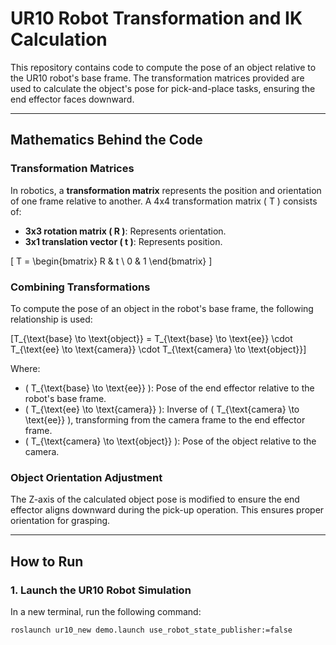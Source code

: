 # UR10 Robot Transformation and IK Calculation

This repository contains code to compute the pose of an object relative to the UR10 robot's base frame. The transformation matrices provided are used to calculate the object's pose for pick-and-place tasks, ensuring the end effector faces downward.

---

## **Mathematics Behind the Code**

### **Transformation Matrices**
In robotics, a **transformation matrix** represents the position and orientation of one frame relative to another. A 4x4 transformation matrix \( T \) consists of:
- **3x3 rotation matrix \( R \)**: Represents orientation.
- **3x1 translation vector \( t \)**: Represents position.

\[
T = 
\begin{bmatrix}
R & t \\
0 & 1
\end{bmatrix}
\]

### **Combining Transformations**
To compute the pose of an object in the robot's base frame, the following relationship is used:

\[T_{\text{base} \to \text{object}} = T_{\text{base} \to \text{ee}} \cdot T_{\text{ee} \to \text{camera}} \cdot T_{\text{camera} \to \text{object}}\]

Where:
- \( T_{\text{base} \to \text{ee}} \): Pose of the end effector relative to the robot's base frame.
- \( T_{\text{ee} \to \text{camera}} \): Inverse of \( T_{\text{camera} \to \text{ee}} \), transforming from the camera frame to the end effector frame.
- \( T_{\text{camera} \to \text{object}} \): Pose of the object relative to the camera.

### **Object Orientation Adjustment**
The Z-axis of the calculated object pose is modified to ensure the end effector aligns downward during the pick-up operation. This ensures proper orientation for grasping.

---

## **How to Run**

### **1. Launch the UR10 Robot Simulation**
In a new terminal, run the following command:
```bash
roslaunch ur10_new demo.launch use_robot_state_publisher:=false
